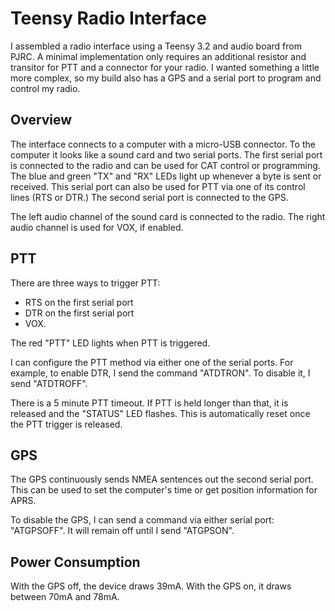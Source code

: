 # Teensy Radio Interface

I assembled a radio interface using a Teensy 3.2 and audio board from PJRC.
A minimal implementation only requires an additional resistor and transitor for PTT and a connector for your radio.
I wanted something a little more complex, so my build also has a GPS and a serial port to program and control my radio.

## Overview

The interface connects to a computer with a micro-USB connector.
To the computer it looks like a sound card and two serial ports.
The first serial port is connected to the radio and can be used for CAT control or programming.
The blue and green "TX" and "RX" LEDs light up whenever a byte is sent or received.
This serial port can also be used for PTT via one of its control lines (RTS or DTR.)
The second serial port is connected to the GPS.

The left audio channel of the sound card is connected to the radio.
The right audio channel is used for VOX, if enabled.


## PTT

There are three ways to trigger PTT:
- RTS on the first serial port
- DTR on the first serial port
- VOX.

The red "PTT" LED lights when PTT is triggered.

I can configure the PTT method via either one of the serial ports.
For example, to enable DTR, I send the command "ATDTRON".
To disable it, I send "ATDTROFF".

There is a 5 minute PTT timeout.
If PTT is held longer than that, it is released and the "STATUS" LED flashes.
This is automatically reset once the PTT trigger is released.

## GPS

The GPS continuously sends NMEA sentences out the second serial port.
This can be used to set the computer's time or get position information for APRS.

To disable the GPS, I can send a command via either serial port: "ATGPSOFF".
It will remain off until I send "ATGPSON".

## Power Consumption

With the GPS off, the device draws 39mA.
With the GPS on, it draws between 70mA and 78mA.
